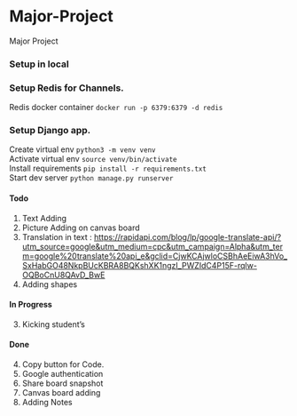 # Major-Project
Major Project

### Setup in local

### Setup Redis for Channels.
Redis docker container `docker run -p 6379:6379 -d redis`  

### Setup Django app.
Create virtual env `python3 -m venv venv`  
Activate virtual env `source venv/bin/activate`  
Install requirements `pip install -r requirements.txt`  
Start dev server `python manage.py runserver`  


#### Todo
1. Text Adding
2. Picture Adding on canvas board
6. Translation in text : https://rapidapi.com/blog/lp/google-translate-api/?utm_source=google&utm_medium=cpc&utm_campaign=Alpha&utm_term=google%20translate%20api_e&gclid=CjwKCAjwloCSBhAeEiwA3hVo_SxHabGO48NkpBUcKBRA8BQKshXK1ngzI_PWZIdC4P15F-rqlw-OQBoCnU8QAvD_BwE
7. Adding shapes

#### In Progress
3. Kicking student’s

#### Done
4. Copy button for Code.
5. Google authentication
8. Share board snapshot
9. Canvas board adding
10. Adding Notes